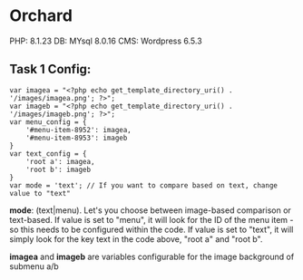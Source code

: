 # Orchard


PHP: 8.1.23
DB: MYsql 8.0.16
CMS: Wordpress 6.5.3

## Task 1 Config:
```
var imagea = "<?php echo get_template_directory_uri() . '/images/imagea.png'; ?>";
var imageb = "<?php echo get_template_directory_uri() . '/images/imageb.png'; ?>";
var menu_config = {
	'#menu-item-8952': imagea,
	'#menu-item-8953': imageb
}
var text_config = {
	'root a': imagea,
	'root b': imageb
}
var mode = 'text'; // If you want to compare based on text, change value to "text"
```
**mode**: (text|menu). Let's you choose between image-based comparison or text-based. 
If value is set to "menu", it will look for the ID of the menu item - so this needs to be configured within the code.
If value is set to "text", it will simply look for the key text in the code above, "root a" and "root b".

**imagea** and **imageb** are variables configurable for the image background of submenu a/b

